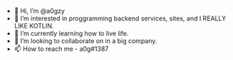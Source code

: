 - 👋 Hi, I’m @a0gzy
- 👀 I’m interested in proggramming backend services, sites, and I REALLY LIKE KOTLIN.
- 🌱 I’m currently learning how to live life.
- 💞️ I’m looking to collaborate on in a big company.
- 📫 How to reach me - a0g#1387 

<!---
a0gzy/a0gzy is a ✨ special ✨ repository because its `README.md` (this file) appears on your GitHub profile.
You can click the Preview link to take a look at your changes.
--->
